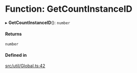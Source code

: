 # Function: GetCountInstanceID

▸ **GetCountInstanceID**(): `number`

#### Returns

`number`

#### Defined in

[src/util/Global.ts:42](https://github.com/Orillusion/orillusion/blob/main/src/util/Global.ts#L42)
